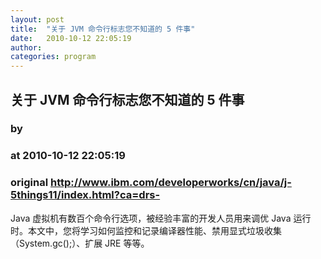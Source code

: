 ```yaml
---
layout: post
title:  "关于 JVM 命令行标志您不知道的 5 件事"
date:   2010-10-12 22:05:19
author: 
categories: program
---
```


## 关于 JVM 命令行标志您不知道的 5 件事
### by 
### at 2010-10-12 22:05:19
### original <http://www.ibm.com/developerworks/cn/java/j-5things11/index.html?ca=drs->

Java 虚拟机有数百个命令行选项，被经验丰富的开发人员用来调优 Java 运行时。本文中，您将学习如何监控和记录编译器性能、禁用显式垃圾收集（System.gc();）、扩展 JRE 等等。